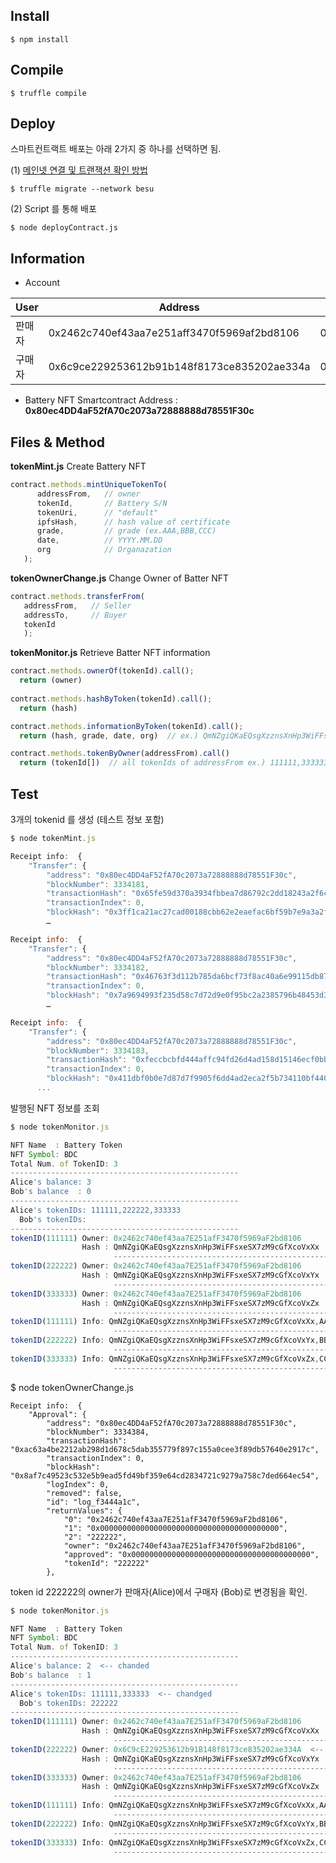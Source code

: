 ## Install  
    $ npm install  
## Compile  
	$ truffle compile  
## Deploy 
스마트컨트랙트 배포는 아래 2가지 중 하나를 선택하면 됨.  

(1) [메인넷 연결 및 트랜잭션 확인 방법](https://myshare.skcc.com/pages/viewpage.action?pageId=100087203)
```
$ truffle migrate --network besu
```
(2) Script 를 통해 배포
```	
$ node deployContract.js
```	

## Information
- Account
  
|User|Address|Private Key|
|---|---|---|
| 판매자 | 0x2462c740ef43aa7e251aff3470f5969af2bd8106 | 0x925efbc2aaf2e2292258688c29e155f65b9b63a8f46b195de0ad90c2b57f0d49 |
| 구매자 | 0x6c9ce229253612b91b148f8173ce835202ae334a | 0x1d69431b3c2380c7cb8fad628415ae167d94ce3617c127510ab6944aaaab5908 |

- Battery NFT Smartcontract Address : **0x80ec4DD4aF52fA70c2073a72888888d78551F30c**
## Files & Method
**tokenMint.js**
Create Battery NFT
```javascript
contract.methods.mintUniqueTokenTo(
      addressFrom,   // owner 
      tokenId,       // Battery S/N
      tokenUri,      // "default"
      ipfsHash,      // hash value of certificate
      grade,         // grade (ex.AAA,BBB,CCC)
      date,          // YYYY.MM.DD
      org            // Organazation
   );
```

**tokenOwnerChange.js**
Change Owner of Batter NFT
```javascript
contract.methods.transferFrom(
   addressFrom,   // Seller
   addressTo,     // Buyer
   tokenId
   );
```
**tokenMonitor.js**
Retrieve Batter NFT information 
```javascript
contract.methods.ownerOf(tokenId).call();
  return (owner)
                
contract.methods.hashByToken(tokenId).call();
  return (hash)

contract.methods.informationByToken(tokenId).call();
  return (hash, grade, date, org)  // ex.) QmNZgiQKaEQsgXzznsXnHp3WiFFsxeSX7zM9cGfXcoVxXx,AAA,2020.06.25,SKI

contract.methods.tokenByOwner(addressFrom).call()
  return (tokenId[])  // all tokenIds of addressFrom ex.) 111111,333333
```

## Test

3개의 tokenid 를 생성 (테스트 정보 포함)
```javascript
$ node tokenMint.js

Receipt info:  {
	"Transfer": {
		"address": "0x80ec4DD4aF52fA70c2073a72888888d78551F30c",
		"blockNumber": 3334181,
		"transactionHash": "0x65fe59d370a3934fbbea7d86792c2dd18243a2f6cafb0afb3122010ba6821800",
		"transactionIndex": 0,
		"blockHash": "0x3ff1ca21ac27cad00188cbb62e2eaefac6bf59b7e9a3a2f2b1876417321bfa76",
		…

Receipt info:  {
	"Transfer": {
		"address": "0x80ec4DD4aF52fA70c2073a72888888d78551F30c",
		"blockNumber": 3334182,
		"transactionHash": "0x46763f3d112b785da6bcf73f8ac40a6e99115db8766867f425c51cb4c0ad21e8",
		"transactionIndex": 0,
		"blockHash": "0x7a9694993f235d58c7d72d9e0f95bc2a2385796b48453d38a7580d4580f680bc",
		…

Receipt info:  {
	"Transfer": {
		"address": "0x80ec4DD4aF52fA70c2073a72888888d78551F30c",
		"blockNumber": 3334183,
		"transactionHash": "0xfeccbcbfd444affc94fd26d4ad158d15146ecf0bb5321fbacccb2e0c0aea0ebb",
		"transactionIndex": 0,
		"blockHash": "0x411dbf0b0e7d87d7f9905f6dd4ad2eca2f5b734110bf4403c6c7f674edc4faf2",
      ...
```

발행된 NFT 정보를 조회 
```javascript
$ node tokenMonitor.js

NFT Name  : Battery Token
NFT Symbol: BDC
Total Num. of TokenID: 3
---------------------------------------------------
Alice's balance: 3
Bob's balance  : 0
---------------------------------------------------
Alice's tokenIDs: 111111,222222,333333
  Bob's tokenIDs:
---------------------------------------------------
tokenID(111111) Owner: 0x2462c740ef43aa7E251afF3470f5969aF2bd8106
                Hash : QmNZgiQKaEQsgXzznsXnHp3WiFFsxeSX7zM9cGfXcoVxXx
                       ---------------------------------------------------
tokenID(222222) Owner: 0x2462c740ef43aa7E251afF3470f5969aF2bd8106
                Hash : QmNZgiQKaEQsgXzznsXnHp3WiFFsxeSX7zM9cGfXcoVxYx
                       ---------------------------------------------------
tokenID(333333) Owner: 0x2462c740ef43aa7E251afF3470f5969aF2bd8106
                Hash : QmNZgiQKaEQsgXzznsXnHp3WiFFsxeSX7zM9cGfXcoVxZx
                       ---------------------------------------------------
tokenID(111111) Info: QmNZgiQKaEQsgXzznsXnHp3WiFFsxeSX7zM9cGfXcoVxXx,AAA,2020.06.25,SKI
                       ---------------------------------------------------
tokenID(222222) Info: QmNZgiQKaEQsgXzznsXnHp3WiFFsxeSX7zM9cGfXcoVxYx,BBB,2020.07.25,SKI
                       ---------------------------------------------------
tokenID(333333) Info: QmNZgiQKaEQsgXzznsXnHp3WiFFsxeSX7zM9cGfXcoVxZx,CCC,2020.08.25,SKCC
                       ---------------------------------------------------

```
$ node tokenOwnerChange.js
```
Receipt info:  {
	"Approval": {
		"address": "0x80ec4DD4aF52fA70c2073a72888888d78551F30c",
		"blockNumber": 3334384,
		"transactionHash": "0xac63a4be2212ab298d1d678c5dab355779f897c155a0cee3f89db57640e2917c",
		"transactionIndex": 0,
		"blockHash": "0x8af7c49523c532e5b9ead5fd49bf359e64cd2834721c9279a758c7ded664ec54",
		"logIndex": 0,
		"removed": false,
		"id": "log_f3444a1c",
		"returnValues": {
			"0": "0x2462c740ef43aa7E251afF3470f5969aF2bd8106",
			"1": "0x0000000000000000000000000000000000000000",
			"2": "222222",
			"owner": "0x2462c740ef43aa7E251afF3470f5969aF2bd8106",
			"approved": "0x0000000000000000000000000000000000000000",
			"tokenId": "222222"
		},
```
token id 222222의 owner가 판매자(Alice)에서 구매자 (Bob)로 변경됨을 확인.
```javascript
$ node tokenMonitor.js 

NFT Name  : Battery Token
NFT Symbol: BDC
Total Num. of TokenID: 3
---------------------------------------------------
Alice's balance: 2  <-- chanded
Bob's balance  : 1
---------------------------------------------------
Alice's tokenIDs: 111111,333333  <-- chandged
  Bob's tokenIDs: 222222
---------------------------------------------------
tokenID(111111) Owner: 0x2462c740ef43aa7E251afF3470f5969aF2bd8106
                Hash : QmNZgiQKaEQsgXzznsXnHp3WiFFsxeSX7zM9cGfXcoVxXx
                       ---------------------------------------------------
tokenID(222222) Owner: 0x6C9cE229253612b91B148f8173ce835202ae334A  <-- changed
                Hash : QmNZgiQKaEQsgXzznsXnHp3WiFFsxeSX7zM9cGfXcoVxYx
                       ---------------------------------------------------
tokenID(333333) Owner: 0x2462c740ef43aa7E251afF3470f5969aF2bd8106
                Hash : QmNZgiQKaEQsgXzznsXnHp3WiFFsxeSX7zM9cGfXcoVxZx
                       ---------------------------------------------------
tokenID(111111) Info: QmNZgiQKaEQsgXzznsXnHp3WiFFsxeSX7zM9cGfXcoVxXx,AAA,2020.06.25,SKI
                       ---------------------------------------------------
tokenID(222222) Info: QmNZgiQKaEQsgXzznsXnHp3WiFFsxeSX7zM9cGfXcoVxYx,BBB,2020.07.25,SKI
                       ---------------------------------------------------
tokenID(333333) Info: QmNZgiQKaEQsgXzznsXnHp3WiFFsxeSX7zM9cGfXcoVxZx,CCC,2020.08.25,SKCC
                       ---------------------------------------------------
```
